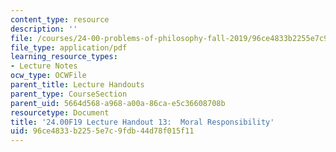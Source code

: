```yaml
---
content_type: resource
description: ''
file: /courses/24-00-problems-of-philosophy-fall-2019/96ce4833b2255e7c9fdb44d78f015f11_MIT24_00F19_lecturehandout13.pdf
file_type: application/pdf
learning_resource_types:
- Lecture Notes
ocw_type: OCWFile
parent_title: Lecture Handouts
parent_type: CourseSection
parent_uid: 5664d568-a968-a00a-86ca-e5c36608708b
resourcetype: Document
title: '24.00F19 Lecture Handout 13:  Moral Responsibility'
uid: 96ce4833-b225-5e7c-9fdb-44d78f015f11
---
```

